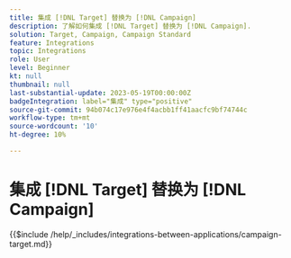 ```yaml
---
title: 集成 [!DNL Target] 替换为 [!DNL Campaign]
description: 了解如何集成 [!DNL Target] 替换为 [!DNL Campaign].
solution: Target, Campaign, Campaign Standard
feature: Integrations
topic: Integrations
role: User
level: Beginner
kt: null
thumbnail: null
last-substantial-update: 2023-05-19T00:00:00Z
badgeIntegration: label="集成" type="positive"
source-git-commit: 94b074c17e976e4f4acbb1ff41aacfc9bf74744c
workflow-type: tm+mt
source-wordcount: '10'
ht-degree: 10%

---
```



# 集成 [!DNL Target] 替换为 [!DNL Campaign]

{{$include /help/_includes/integrations-between-applications/campaign-target.md}}
